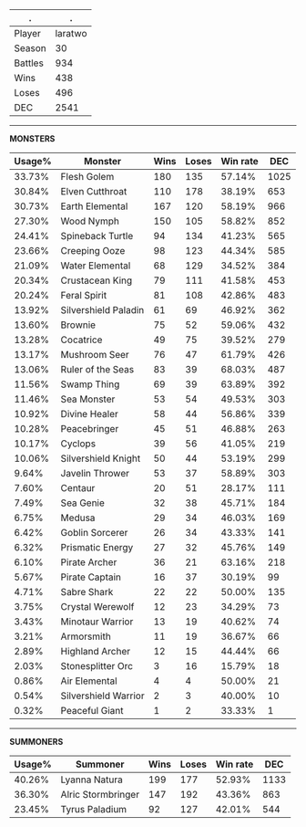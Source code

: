 .|.
|-|-
Player|laratwo
Season|30
Battles|934
Wins|438
Loses|496
DEC|2541

---
**MONSTERS**

Usage%|Monster|Wins|Loses|Win rate|DEC|
-|-|-|-|-|-|
33.73%|Flesh Golem|180|135|57.14%|1025|
30.84%|Elven Cutthroat|110|178|38.19%|653|
30.73%|Earth Elemental|167|120|58.19%|966|
27.30%|Wood Nymph|150|105|58.82%|852|
24.41%|Spineback Turtle|94|134|41.23%|565|
23.66%|Creeping Ooze|98|123|44.34%|585|
21.09%|Water Elemental|68|129|34.52%|384|
20.34%|Crustacean King|79|111|41.58%|453|
20.24%|Feral Spirit|81|108|42.86%|483|
13.92%|Silvershield Paladin|61|69|46.92%|362|
13.60%|Brownie|75|52|59.06%|432|
13.28%|Cocatrice|49|75|39.52%|279|
13.17%|Mushroom Seer|76|47|61.79%|426|
13.06%|Ruler of the Seas|83|39|68.03%|487|
11.56%|Swamp Thing|69|39|63.89%|392|
11.46%|Sea Monster|53|54|49.53%|303|
10.92%|Divine Healer|58|44|56.86%|339|
10.28%|Peacebringer|45|51|46.88%|263|
10.17%|Cyclops|39|56|41.05%|219|
10.06%|Silvershield Knight|50|44|53.19%|299|
9.64%|Javelin Thrower|53|37|58.89%|303|
7.60%|Centaur|20|51|28.17%|111|
7.49%|Sea Genie|32|38|45.71%|184|
6.75%|Medusa|29|34|46.03%|169|
6.42%|Goblin Sorcerer|26|34|43.33%|141|
6.32%|Prismatic Energy|27|32|45.76%|149|
6.10%|Pirate Archer|36|21|63.16%|218|
5.67%|Pirate Captain|16|37|30.19%|99|
4.71%|Sabre Shark|22|22|50.00%|135|
3.75%|Crystal Werewolf|12|23|34.29%|73|
3.43%|Minotaur Warrior|13|19|40.62%|74|
3.21%|Armorsmith|11|19|36.67%|66|
2.89%|Highland Archer|12|15|44.44%|66|
2.03%|Stonesplitter Orc|3|16|15.79%|18|
0.86%|Air Elemental|4|4|50.00%|21|
0.54%|Silvershield Warrior|2|3|40.00%|10|
0.32%|Peaceful Giant|1|2|33.33%|1|

---
**SUMMONERS**

Usage%|Summoner|Wins|Loses|Win rate|DEC|
-|-|-|-|-|-|
40.26%|Lyanna Natura|199|177|52.93%|1133|
36.30%|Alric Stormbringer|147|192|43.36%|863|
23.45%|Tyrus Paladium|92|127|42.01%|544|

